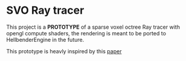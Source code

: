 # SVO Ray tracer

This project is a **PROTOTYPE** of a sparse voxel octree Ray tracer with opengl compute shaders, the rendering is meant to be ported to HellbenderEngine in the future. 

This prototype is heavly inspired by this [paper](https://research.nvidia.com/sites/default/files/pubs/2010-02_Efficient-Sparse-Voxel/laine2010tr1_paper.pdf)
